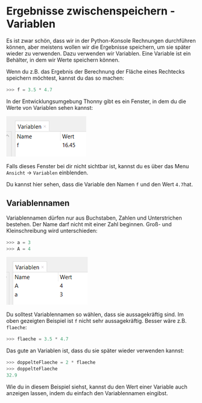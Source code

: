 # Ergebnisse zwischenspeichern - Variablen

Es ist zwar schön, dass wir in der Python-Konsole Rechnungen durchführen können, aber meistens wollen wir die Ergebnisse speichern, um sie später wieder zu verwenden. Dazu verwenden wir Variablen. 
Eine Variable ist ein Behälter, in dem wir Werte speichern können.

Wenn du z.B. das Ergebnis der Berechnung der Fläche eines Rechtecks speichern möchtest, kannst du das so machen:

```python
>>> f = 3.5 * 4.7
```

In der Entwicklungsumgebung Thonny gibt es ein Fenster, in dem du die Werte von Variablen sehen kannst:

![img.png](../img/VariablenFenster.png)

Falls dieses Fenster bei dir nicht sichtbar ist, 
kannst du es über das Menu `Ansicht` -> `Variablen` einblenden.

Du kannst hier sehen, dass die Variable den Namen `f` und den Wert `4.7`hat.

## Variablennamen

Variablennamen dürfen nur aus Buchstaben, Zahlen und Unterstrichen bestehen.
Der Name darf nicht mit einer Zahl beginnen.
Groß- und Kleinschreibung wird unterschieden:

```python
>>> a = 3
>>> A = 4
```

![img.png](../img/Variablenfenster2.png)

Du solltest Variablennamen so wählen, dass sie aussagekräftig sind. 
Im oben gezeigten Beispiel ist `f` nicht sehr aussagekräftig.
Besser wäre z.B. `flaeche`:

```python
>>> flaeche = 3.5 * 4.7
```

Das gute an Variablen ist, dass du sie später wieder verwenden kannst:

```python
>>> doppelteFlaeche = 2 * flaeche
>>> doppelteFlaeche
32.9
```

Wie du in diesem Beispiel siehst, kannst du den Wert einer Variable auch anzeigen lassen, indem du einfach den Variablennamen eingibst.

